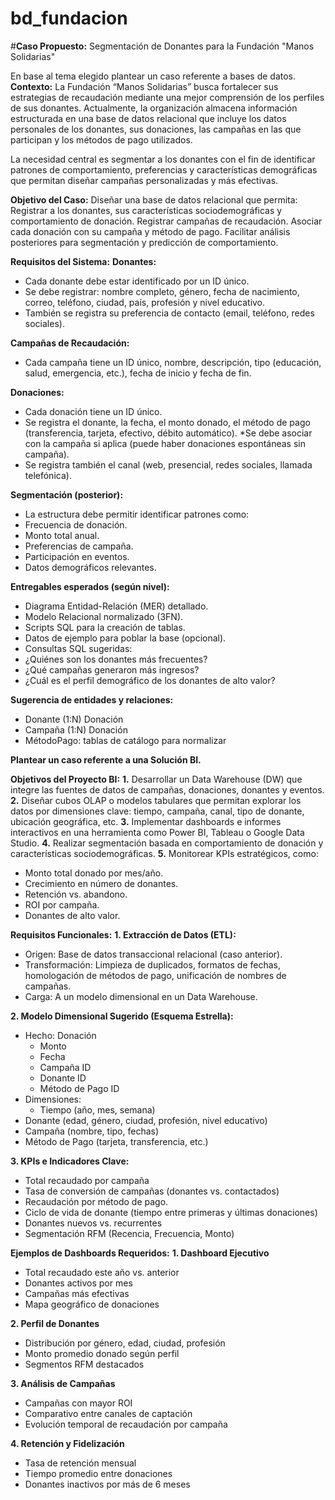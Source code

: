 # bd_fundacion

#**Caso Propuesto:** Segmentación de Donantes para la Fundación "Manos Solidarias"

En base al tema elegido plantear un caso referente a bases de datos.
**Contexto:**
La Fundación “Manos Solidarias” busca fortalecer sus estrategias de recaudación mediante una mejor comprensión de los perfiles de sus donantes. Actualmente, la organización almacena información estructurada en una base de datos relacional que incluye los datos personales de los donantes, sus donaciones, las campañas en las que participan y los métodos de pago utilizados.

La necesidad central es segmentar a los donantes con el fin de identificar patrones de comportamiento, preferencias y características demográficas que permitan diseñar campañas personalizadas y más efectivas.

**Objetivo del Caso:**
Diseñar una base de datos relacional que permita:
Registrar a los donantes, sus características sociodemográficas y comportamiento de
donación.
Registrar campañas de recaudación.
Asociar cada donación con su campaña y método de pago.
Facilitar análisis posteriores para segmentación y predicción de comportamiento.

**Requisitos del Sistema:**
**Donantes:**
* Cada donante debe estar identificado por un ID único.
* Se debe registrar: nombre completo, género, fecha de nacimiento, correo,
teléfono, ciudad, país, profesión y nivel educativo.
* También se registra su preferencia de contacto (email, teléfono, redes
sociales).

**Campañas de Recaudación:**
* Cada campaña tiene un ID único, nombre, descripción, tipo (educación, salud,
emergencia, etc.), fecha de inicio y fecha de fin.

**Donaciones:**
* Cada donación tiene un ID único.
* Se registra el donante, la fecha, el monto donado, el método de pago
(transferencia, tarjeta, efectivo, débito automático).
*Se debe asociar con la campaña si aplica (puede haber donaciones
espontáneas sin campaña).
* Se registra también el canal (web, presencial, redes sociales, llamada
telefónica).

**Segmentación (posterior):**
* La estructura debe permitir identificar patrones como:
* Frecuencia de donación.
* Monto total anual.
* Preferencias de campaña.
* Participación en eventos.
* Datos demográficos relevantes.

**Entregables esperados (según nivel):**
* Diagrama Entidad-Relación (MER) detallado.
* Modelo Relacional normalizado (3FN).
* Scripts SQL para la creación de tablas.
* Datos de ejemplo para poblar la base (opcional).
* Consultas SQL sugeridas:
* ¿Quiénes son los donantes más frecuentes?
* ¿Qué campañas generaron más ingresos?
* ¿Cuál es el perfil demográfico de los donantes de alto valor?

**Sugerencia de entidades y relaciones:**
* Donante (1:N) Donación
* Campaña (1:N) Donación
* MétodoPago: tablas de catálogo para normalizar

**Plantear un caso referente a una Solución BI.**

**Objetivos del Proyecto BI:**
**1.** Desarrollar un Data Warehouse (DW) que integre las fuentes de datos de
campañas, donaciones, donantes y eventos.
**2.** Diseñar cubos OLAP o modelos tabulares que permitan explorar los datos
por dimensiones clave: tiempo, campaña, canal, tipo de donante, ubicación
geográfica, etc.
**3.** Implementar dashboards e informes interactivos en una herramienta como
Power BI, Tableau o Google Data Studio.
**4.** Realizar segmentación basada en comportamiento de donación y
características sociodemográficas.
**5.** Monitorear KPIs estratégicos, como:
* Monto total donado por mes/año.
* Crecimiento en número de donantes.
* Retención vs. abandono.
* ROI por campaña.
* Donantes de alto valor.

**Requisitos Funcionales:**
**1. Extracción de Datos (ETL):**
* Origen: Base de datos transaccional relacional (caso anterior).
* Transformación: Limpieza de duplicados, formatos de fechas, homologación de métodos de pago, unificación de nombres de campañas.
* Carga: A un modelo dimensional en un Data Warehouse.

**2. Modelo Dimensional Sugerido (Esquema Estrella):**
* Hecho: Donación
  - Monto
  - Fecha
  - Campaña ID
  - Donante ID
  - Método de Pago ID
* Dimensiones:
  - Tiempo (año, mes, semana)
* Donante (edad, género, ciudad, profesión, nivel educativo)
* Campaña (nombre, tipo, fechas)
* Método de Pago (tarjeta, transferencia, etc.)

**3. KPIs e Indicadores Clave:**
* Total recaudado por campaña
* Tasa de conversión de campañas (donantes vs. contactados)
* Recaudación por método de pago.
* Ciclo de vida de donante (tiempo entre primeras y últimas donaciones)
* Donantes nuevos vs. recurrentes
* Segmentación RFM (Recencia, Frecuencia, Monto)
  
**Ejemplos de Dashboards Requeridos:**
**1. Dashboard Ejecutivo**
* Total recaudado este año vs. anterior
* Donantes activos por mes
* Campañas más efectivas
* Mapa geográfico de donaciones
  
**2. Perfil de Donantes**
* Distribución por género, edad, ciudad, profesión
* Monto promedio donado según perfil
* Segmentos RFM destacados
  
**3. Análisis de Campañas**
* Campañas con mayor ROI
* Comparativo entre canales de captación
* Evolución temporal de recaudación por campaña
  
**4. Retención y Fidelización**
* Tasa de retención mensual
* Tiempo promedio entre donaciones
* Donantes inactivos por más de 6 meses
